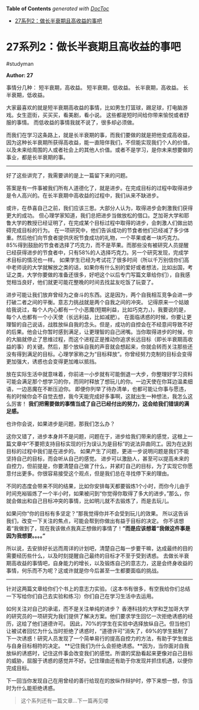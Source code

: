 <!-- START doctoc generated TOC please keep comment here to allow auto update -->
<!-- DON'T EDIT THIS SECTION, INSTEAD RE-RUN doctoc TO UPDATE -->
**Table of Contents**  *generated with [DocToc](https://github.com/thlorenz/doctoc)*

- [27系列2：做长半衰期且高收益的事吧](#27%E7%B3%BB%E5%88%972%E5%81%9A%E9%95%BF%E5%8D%8A%E8%A1%B0%E6%9C%9F%E4%B8%94%E9%AB%98%E6%94%B6%E7%9B%8A%E7%9A%84%E4%BA%8B%E5%90%A7)

<!-- END doctoc generated TOC please keep comment here to allow auto update -->

# 27系列2：做长半衰期且高收益的事吧
#studyman

**Author: 27**

事情分几种：
短半衰期，高收益。
短半衰期，低收益。
长半衰期，高收益。
长半衰期，低收益。

大家最喜欢的就是短半衰期高收益的事情，比如男生打篮球，踢足球，打电脑游戏。女生逛街，买买买，看美剧，看小说。
这些都是短时间给你带来愉悦或者舒服的事情。
而低收益的事情我就不说了，很多却必须做。

而我们在学习这条路上，就是长半衰期的事，而我们要做的就是把他变成高收益，因为这种长半衰期所获得高收益，能一直陪伴我们，不但能实现我们个人的价值，以及未来给周围的人或者社会上的其他人价值。或者不是学习，是你未来想要做的事业，都是长半衰期的事。

- - - -

好了这些讲完了，我需要讲的是上一篇留下来的问题。

答案是有一件事被我们所有人道德化了，就是进步。在完成目标的过程中取得进步是令人高兴的。在长半衰期中高收益的过程中，我们从来不缺进步。

或许，在恭喜自己之前，我们应该三思。大部分人认为，取得进步会刺激我们获得更大的成功。
但心理学家知道，我们总把进步当做放松的借口。芝加哥大学和耶鲁大学的教授已经证明了，在完成某个目标过程中取得的进步，会刺激人们做出妨碍完成目标的行为。
在一项研究中，他们告诉成功的节食者他们已经减了多少体重。然后他们向节食者提供庆祝节食成功的礼物，一个苹果或者一块巧克力。85%得到鼓励的节食者选择了巧克力，而不是苹果。而那些没有被研究人员提醒已经获得进步的节食者中，只有58%的人选择巧克力。另一个研究发现，完成学术目标的情况也一样。
如果学生已经为考试花了很多时间（所以千万别信你们高中老师说的大学就解放之类的话，如果你有什么别的爱好或者想法，比如出国，考证之类，大学你要做的准备还很多，好吧这个以后专门写篇文章给你们），自我感觉相当良好，他们就更可能花整晚的时间去找盆友吃饭了玩耍了。

进步可能让我们放弃曾经为之奋斗的东西。这是因为，两个自我相互竞争会进一步打破二者之间的平衡。意志力挑战就是两个自我之间的冲突。
记得原来一个姑娘给我说过，每个人内心都有一个小恶魔(短期利益，比如巧克力，)，我要说的是，每个人也都有一个小天使（长远利益，比如减肥）。
在面临诱惑的时候，你要让更理智的自己说话，战胜放纵自我的念头。但是，成功的自控会在不经意间导致不好的后果。他会让你暂时感到满足，让更理智的自己闭嘴。当你取得进步的时候，你的大脑就停止了思维过程，而这个进程正是推动你追求长远目标（即长半衰期高收益的事）的关键。然后，那个放纵自我的声音就会想起来，你就会转而关注那些还没有得到满足的目标。心理学家称之为“目标释放”。你曾经努力克制的目标会变得更加强大，诱惑也会变得更加难以抵挡。

放在实际生活中就意味着，你前进一小步就有可能倒退一大步，你整理好学习资料可能会满足那个想学习的你，而同时释放了想玩儿的你。一边天使在你耳边温柔细语，一边恶魔在不断压迫你。
即便你列举了待办清单，也都可能让你事与愿违，有的时候你会不自觉去想，我今天能完成好多事啊，这就出生一种想法，我怎么这么厉害！
**我们把需要做的事情当成了自己已经付出的努力，这会给我们错误的满足感。**

也许你会说，如果进步是问题，那我们怎么办？

这你又错了，进步本身并不是问题，问题在于，进步给我们带来的感觉，这根上一篇文章中“不要把支持目标实现的行为误认为是目标”的说法异曲同工。因为在达到目标的过程中我们是在进步的。
如果产生了问题，更进一步说明问题是我们不能坚持自己的目标，而会听从自己的感觉。
进步可以激励人，甚至可以提高未来的自控力，但前提是，你要清楚自己做了什么，并紧盯自己的目标，为了实现它你愿意付出更多。你很容易接受这个观点，但是我们总在寻找停下来的理由。

不同的态度会带来不同的结果，比如你安排每天都要锻炼1个小时，而你今儿由于时间充裕锻炼了一个半小时，如果被问到“你觉得你取得了多大的进步。”那么，你就会做出和自己目标冲突的事情，比如明儿就不去锻炼了，而是去玩儿。

如果问你“你的目标有多坚定？”那我觉得你并不会受到玩儿的效果。
所以这告诉我们，改变一下关注的焦点，可能会帮到你做出有益于目标的决定。
你不该想着“我做到了，现在我该做点我真正想做的事情了！**”而是应该想着“我做这件事是因为我想要。。。。”**

所以说，去安排好长远而周详的计划吧，清楚自己每一步要干嘛，达成最终的目的需要经历些什么，以及时刻提醒自己最终的目标才不至于受到诱惑。
去做长半衰期高收益的事情吧，自身能力的增长，以及锻炼自己的意志力，这是会终身收益的事情，何乐而不为呢？这或许就是你今后甚至一生都要面临的挑战。

- - - -

针对这两篇文章给你们个书上的意志力实验。（这本书有很多，有空我给你们总结一下写给你们自己去实验和练习）你们自己在学习生活中去运用。

如何关注对自己的承诺，而不是关注单纯的进步？
香港科技的大学和芝加哥大学的研究员的一项研究为我们提供了解决方案。他们要求学生回忆一次拒绝诱惑的经历，这给了他们道德许可。
因此，70%的学生在实验中选择放纵自己。但当他们让被试者回忆为什么当时拒绝了诱惑时，“道德许可”消失了，69%的学生抵制了下一次诱惑！研究人员发现了一个简单易行的提高自控力的方法，有助于学生做出与自身目标相符的决定。
**记住我们为什么会拒绝诱惑。**因为，当你面对自我放纵的诱惑时，记住这件事会改变我们的感觉。所谓的奖励看起来更像对自己目标的威胁，屈服于诱惑的感觉并不好。记住理由还有助于你发现并抓住机遇，以便你完成目标。

下一回当你发现自己在用曾经的善行给现在的放纵作辩护时，停下来想一想，你当时为什么能拒绝诱惑。

> 这个系列还有一篇文章…下一篇再见喽  